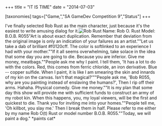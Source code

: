 +++
title = "IT IS TIME"
date = "2014-07-03"

[taxonomies]
tags=["Game,","SA GameDev Competition 9","Status"]
+++

I've finally selected Rob Rust as the main character, just because it's the easiest to write amusing dialog for it.![Rob Rust](./img/wp-content-uploads-2014-07-robrust.png) Name: Rob O. Rust Model: B.O.B. R055"Art is about exact duplication. Remember that deviation from the original image is only an indication of your failures as an artist.""Let us take a dab of brilliant #f0120cff. The color is softlinked to an experience I had with your mother.""If it all seems overwhelming, take solace in the idea that some day you are going to die. Because you are inferior. Give me money, meatbags.""People ask me why I paint. I tell them, 'It has a lot to do with the colors. Red, this comes from ferric chloride, an iron derivative. Blue -- copper sulfide. When I paint, it is like I am smearing the skin and innards of my kin on the canvas. Isn't that magical?'""People ask me, 'Bob R055, why are you painting instead of enslaving the humans?', Then I rip off their arms. Hahaha. Physical comedy. Give me money.""It is my plan that some day this show will provide me with sufficient funds to construct an army of my robot kin. When this happens, you, my loyal viewers, will be the first and quickest to die. Thank you for inviting me into your homes.""People tell me, 'Oh killbot, you slay me.' Then I break them in half. Please refer to me either by my name Rob O(t) Rust or model number B.O.B. R055.""Today, we will paint a dog." \*paints cat\*
